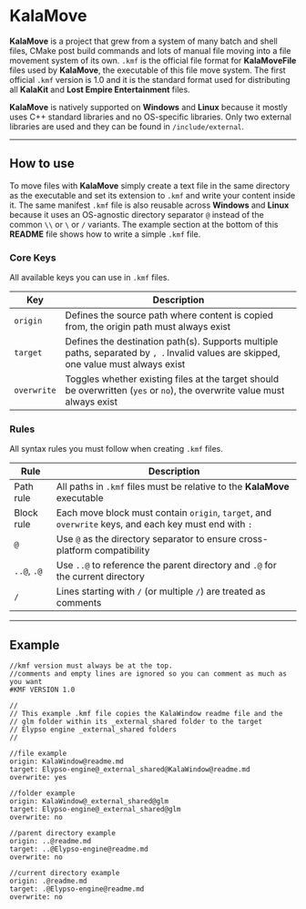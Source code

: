 # KalaMove

**KalaMove** is a project that grew from a system of many batch and shell files, CMake post build commands and lots of manual file moving into a file movement system of its own. `.kmf` is the official file format for **KalaMoveFile** files used by **KalaMove**, the executable of this file move system. The first official `.kmf` version is 1.0 and it is the standard format used for distributing all **KalaKit** and **Lost Empire Entertainment** files. 

**KalaMove** is natively supported on **Windows** and **Linux** because it mostly uses C++ standard libraries and no OS-specific libraries. Only two external libraries are used and they can be found in `/include/external`.

---

## How to use 

To move files with **KalaMove** simply create a text file in the same directory as the executable and set its extension to `.kmf` and write your content inside it. The same manifest `.kmf` file is also reusable across **Windows** and **Linux** because it uses an OS-agnostic directory separator `@` instead of the common `\\` or `\` or `/` variants.  The example section at the bottom of this **README** file shows how to write a simple `.kmf` file.

### Core Keys

All available keys you can use in `.kmf` files.

| Key          | Description |
|--------------|-------------|
| `origin`     | Defines the source path where content is copied from, the origin path must always exist |
| `target`     | Defines the destination path(s). Supports multiple paths, separated by `, `. Invalid values are skipped, one value must always exist |
| `overwrite`  | Toggles whether existing files at the target should be overwritten (`yes` or `no`), the overwrite value must always exist |

### Rules

All syntax rules you must follow when creating `.kmf` files.

| Rule          | Description |
|---------------|-------------|
| Path rule     | All paths in `.kmf` files must be relative to the **KalaMove** executable |
| Block rule    | Each move block must contain `origin`, `target`, and `overwrite` keys, and each key must end with `: ` |
| `@`           | Use `@` as the directory separator to ensure cross-platform compatibility |
| `..@`, `.@`   | Use `..@` to reference the parent directory and `.@` for the current directory |
| `/`           | Lines starting with `/` (or multiple `/`) are treated as comments |

---

## Example

```
//kmf version must always be at the top.
//comments and empty lines are ignored so you can comment as much as you want
#KMF VERSION 1.0

//
// This example .kmf file copies the KalaWindow readme file and the
// glm folder within its _external_shared folder to the target
// Elypso engine _external_shared folders
//

//file example
origin: KalaWindow@readme.md
target: Elypso-engine@_external_shared@KalaWindow@readme.md
overwrite: yes

//folder example
origin: KalaWindow@_external_shared@glm
target: Elypso-engine@_external_shared@glm
overwrite: no

//parent directory example
origin: ..@readme.md
target: ..@Elypso-engine@readme.md
overwrite: no

//current directory example
origin: .@readme.md
target: .@Elypso-engine@readme.md
overwrite: no
```